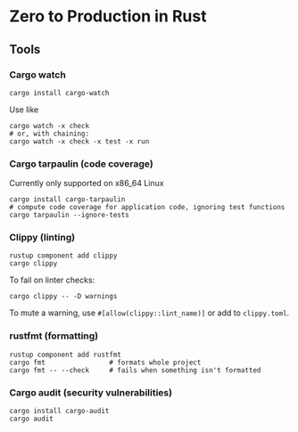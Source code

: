 # Zero to Production in Rust


## Tools

### Cargo watch

```
cargo install cargo-watch
```

Use like
```
cargo watch -x check
# or, with chaining:
cargo watch -x check -x test -x run
```


### Cargo tarpaulin (code coverage)

Currently only supported on x86_64 Linux
```
cargo install cargo-tarpaulin
# compute code coverage for application code, ignoring test functions
cargo tarpaulin --ignore-tests
```


### Clippy (linting)

```
rustup component add clippy
cargo clippy
```

To fail on linter checks:
```
cargo clippy -- -D warnings
```

To mute a warning, use `#[allow(clippy::lint_name)]` or add to `clippy.toml`.


### rustfmt (formatting)

```
rustup component add rustfmt
cargo fmt                # formats whole project
cargo fmt -- --check     # fails when something isn't formatted
```

### Cargo audit (security vulnerabilities)

```
cargo install cargo-audit
cargo audit
```